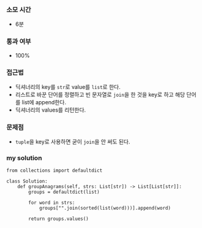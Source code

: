 ### 소모 시간
- 6분

### 통과 여부
- 100%

### 접근법
- 딕셔너리의 key를 `str`로 value를 `list`로 한다.
- 리스트로 바꾼 단어를 정렬하고 빈 문자열로 `join`을 한 것을 key로 하고 해당 단어를 list에 append한다.
- 딕셔너리의 values를 리턴한다.

### 문제점
- `tuple`을 key로 사용하면 굳이 `join`을 안 써도 된다.

### my solution
```
from collections import defaultdict

class Solution:
    def groupAnagrams(self, strs: List[str]) -> List[List[str]]:
        groups = defaultdict(list)
        
        for word in strs:
            groups["".join(sorted(list(word)))].append(word)
        
        return groups.values()
```
